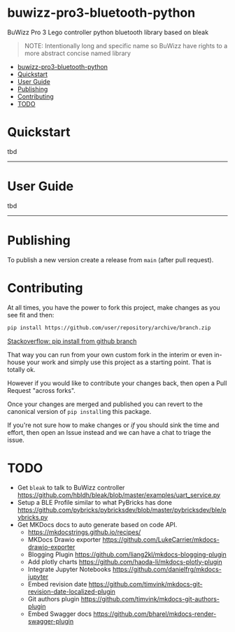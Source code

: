 # buwizz-pro3-bluetooth-python

BuWizz Pro 3 Lego controller python bluetooth library based on bleak

> NOTE: Intentionally long and specific name so BuWizz have rights to a more abstract concise named library


<!--TOC-->

- [buwizz-pro3-bluetooth-python](#buwizz-pro3-bluetooth-python)
- [Quickstart](#quickstart)
- [User Guide](#user-guide)
- [Publishing](#publishing)
- [Contributing](#contributing)
- [TODO](#todo)

<!--TOC-->

# Quickstart

tbd

----

# User Guide

tbd

----

# Publishing

To publish a new version create a release from `main` (after pull request).

# Contributing

At all times, you have the power to fork this project, make changes as you see fit and then:

```sh
pip install https://github.com/user/repository/archive/branch.zip
```
[Stackoverflow: pip install from github branch](https://stackoverflow.com/a/24811490/622276)

That way you can run from your own custom fork in the interim or even in-house your work and simply use this project as a starting point. That is totally ok.

However if you would like to contribute your changes back, then open a Pull Request "across forks".

Once your changes are merged and published you can revert to the canonical version of `pip install`ing this package.

If you're not sure how to make changes or _if_ you should sink the time and effort, then open an Issue instead and we can have a chat to triage the issue.


# TODO
 - Get `bleak` to talk to BuWizz controller https://github.com/hbldh/bleak/blob/master/examples/uart_service.py
 - Setup a BLE Profile similar to what PyBricks has done https://github.com/pybricks/pybricksdev/blob/master/pybricksdev/ble/pybricks.py
 - Get MKDocs docs to auto generate based on code API.
   - https://mkdocstrings.github.io/recipes/
   - MKDocs Drawio exporter https://github.com/LukeCarrier/mkdocs-drawio-exporter
   - Blogging Plugin https://github.com/liang2kl/mkdocs-blogging-plugin
   - Add plotly charts https://github.com/haoda-li/mkdocs-plotly-plugin
   - Integrate Jupyter Notebooks https://github.com/danielfrg/mkdocs-jupyter
   - Embed revision date https://github.com/timvink/mkdocs-git-revision-date-localized-plugin
   - Git authors plugin https://github.com/timvink/mkdocs-git-authors-plugin
   - Embed Swagger docs https://github.com/bharel/mkdocs-render-swagger-plugin